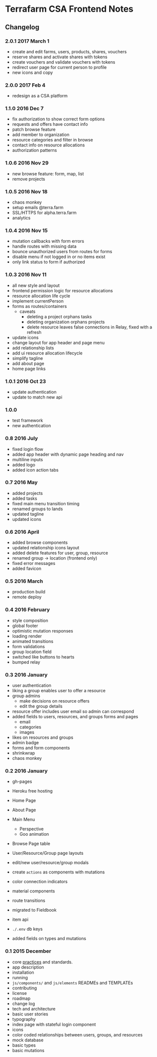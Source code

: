 # Terrafarm CSA Frontend Notes

## Changelog

### 2.0.1 2017 March 1

- create and edit farms, users, products, shares, vouchers
- reserve shares and activate shares with tokens
- create vouchers and validate vouchers with tokens
- redirect user page for current person to profile
- new icons and copy

### 2.0.0 2017 Feb 4

- redesign as a CSA platform

### 1.1.0 2016 Dec 7

- fix authorization to show correct form options
- requests and offers have contact info
- patch browse feature
- add member to organization
- resource categories and filter in browse
- contact info on resource allocations
- authorization patterns

### 1.0.6 2016 Nov 29

- new browse feature: form, map, list
- remove projects

### 1.0.5 2016 Nov 18

- chaos monkey
- setup emails @terra.farm
- SSL/HTTPS for alpha.terra.farm
- analytics

### 1.0.4 2016 Nov 15

- mutation callbacks with form errors
- handle routes with missing data
- bounce unauthorized users from routes for forms
- disable menu if not logged in or no items exist
- only link status to form if authorized

### 1.0.3 2016 Nov 11

- all new style and layout
- frontend permission logic for resource allocations
- resource allocation life cycle
- implement currentPerson
- forms as routes/containers
  - caveats
    - deleting a project orphans tasks
    - deleting organization orphans projects
    - delete resource leaves false connections in Relay, fixed with a refresh
- update icons
- change layout for app header and page menu
- add relationship lists
- add ui resource allocation lifecycle
- simplify tagline
- add about page
- home page links

### 1.0.1 2016 Oct 23

- update authentication
- update to match new api

### 1.0.0

- test framework
- new authentication

### 0.8 2016 July

- fixed login flow
- added app header with dynamic page heading and nav
- multiline inputs
- added logo
- added icon action tabs

### 0.7 2016 May

- added projects
- added tasks
- fixed main menu transition timing
- renamed groups to lands
- updated tagline
- updated icons

### 0.6 2016 April

- added browse components
- updated relationship icons layout
- added delete features for user, group, resource
- renamed group -> location (frontend only)
- fixed error messages
- added favicon

### 0.5 2016 March

- production build
- remote deploy

### 0.4 2016 February

- style composition
- global footer
- optimistic mutation responses
- loading render
- animated transitions
- form validations
- group location field
- switched like buttons to hearts
- bumped relay

### 0.3 2016 January

- user authentication
- liking a group enables user to offer a resource
- group admins
  - make decisions on resource offers
  - edit the group details
- resource offer includes user email so admin can correspond
- added fields to users, resources, and groups forms and pages
  - email
  - categories
  - images
- likes on resources and groups
- admin badge
- forms and form components
- shrinkwrap
- chaos monkey

### 0.2 2016 January

- gh-pages
- Heroku free hosting
- Home Page
- About Page
- Main Menu
  - Perspective
  - Goo animation
- Browse Page table
- User/Resource/Group page layouts
- edit/new user/resource/group modals
- create `actions` as components with mutations
- color connection indicators
- material components
- route transitions

- migrated to Fieldbook
- item api
- `./.env` db keys
- added fields on types and mutations

### 0.1 2015 December

- core [practices](https://github.com/linuxfoundation/cii-best-practices-badge) and standards.
- app description
- installation
- running
- `js/components/` and `js/elements` READMEs and TEMPLATEs
- contributing
- license
- roadmap
- change log
- tech and architecture
- basic user stories
- typography
- index page with stateful login component
- icons
- color coded relationships between users, groups, and resources
- mock database
- basic types
- basic mutations
